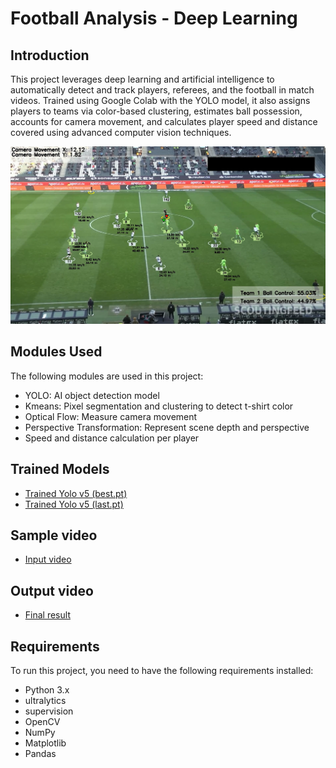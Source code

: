 # Football Analysis - Deep Learning

## Introduction
This project leverages deep learning and artificial intelligence to automatically detect and track players, referees, and the football in match videos. Trained using Google Colab with the YOLO model, it also assigns players to teams via color-based clustering, estimates ball possession, accounts for camera movement, and calculates player speed and distance covered using advanced computer vision techniques.

![Screenshot](output_videos/screenshot.png)

## Modules Used
The following modules are used in this project:
- YOLO: AI object detection model
- Kmeans: Pixel segmentation and clustering to detect t-shirt color
- Optical Flow: Measure camera movement
- Perspective Transformation: Represent scene depth and perspective
- Speed and distance calculation per player

## Trained Models
- [Trained Yolo v5 (best.pt)](https://drive.google.com/file/d/1_RFGtg_uvqD8RvRgd44rJoJU5UQpVLZx/view?usp=sharing)
- [Trained Yolo v5 (last.pt)](https://drive.google.com/file/d/1GoRfC9d8fu7G9wdifJr_9IK93UUziJq9/view?usp=sharing)


## Sample video
-  [Input video](https://drive.google.com/file/d/1zTI0gUHgAD8AUGSFiibHFtpFVwLPIfDM/view?usp=sharing)

## Output video
-  [Final result](https://drive.google.com/file/d/12bIpGxk8tp4vHQbf98jp84A-lKEs12_K/view?usp=sharing)

## Requirements
To run this project, you need to have the following requirements installed:
- Python 3.x
- ultralytics
- supervision
- OpenCV
- NumPy
- Matplotlib
- Pandas
